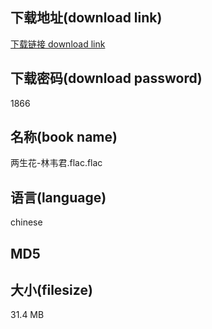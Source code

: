 ## 下载地址(download link)
[下载链接 download link](https://voluble-croquembouche-d321dc.netlify.app/?s=%E4%B8%A4%E7%94%9F%E8%8A%B1-%E6%9E%97%E9%9F%A6%E5%90%9B.flac)

## 下载密码(download password)
1866

## 名称(book name)
两生花-林韦君.flac.flac

## 语言(language)
chinese

## MD5


## 大小(filesize)
31.4 MB
